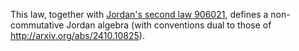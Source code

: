 This law, together with [Jordan's second law 906021](https://teorth.github.io/equational_theories/implications/?906021), defines a non-commutative Jordan algebra (with conventions dual to those of http://arxiv.org/abs/2410.10825).
